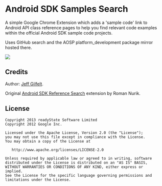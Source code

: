 Android SDK Samples Search
==========================

A simple Google Chrome Extension which adds a 'sample code' link to Android API class reference pages to help you find relevant code examples within the official Android SDK sample code projects.

Uses GitHub search and the AOSP platform_development package mirror hosted there.

<a href="https://chrome.google.com/webstore/detail/android-sdk-samples-searc/mbiobcenjhldinmnbpjihaemkfofnmgf"><img src="https://raw.github.com/jgilfelt/android-resource-navigator/master/screenshots/chrome-store-badge.png"/></a>

Credits
-------

Author: [Jeff Gilfelt](https://github.com/jgilfelt).

Original [Android SDK Reference Search](http://code.google.com/p/romannurik-code/source/browse/chrome-extensions/android-sdk-reference-search) extension by Roman Nurik.

License
-------

    Copyright 2013 readyState Software Limited
    Copyright 2012 Google Inc.

    Licensed under the Apache License, Version 2.0 (the "License");
    you may not use this file except in compliance with the License.
    You may obtain a copy of the License at

       http://www.apache.org/licenses/LICENSE-2.0

    Unless required by applicable law or agreed to in writing, software
    distributed under the License is distributed on an "AS IS" BASIS,
    WITHOUT WARRANTIES OR CONDITIONS OF ANY KIND, either express or implied.
    See the License for the specific language governing permissions and
    limitations under the License.
